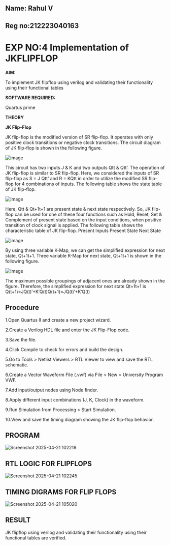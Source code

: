 ## Name: Rahul V
## Reg no:212223040163
# EXP NO:4 Implementation of JKFLIPFLOP

**AIM:** 

To implement  JK flipflop using verilog and validating their functionality using their functional tables

**SOFTWARE REQUIRED:**

Quartus prime

**THEORY**

**JK Flip-Flop**

JK flip-flop is the modified version of SR flip-flop. It operates with only positive clock transitions or negative clock transitions. The circuit diagram of JK flip-flop is shown in the following figure.

![image](https://github.com/naavaneetha/JKFLIPFLOP-USING-IF-ELSE/assets/154305477/a649c30b-232b-4558-b188-fd6c09845180)


This circuit has two inputs J & K and two outputs Qtt & Qtt’. The operation of JK flip-flop is similar to SR flip-flop. Here, we considered the inputs of SR flip-flop as S = J Qtt’ and R = KQtt in order to utilize the modified SR flip-flop for 4 combinations of inputs. The following table shows the state table of JK flip-flop.

![image](https://github.com/naavaneetha/JKFLIPFLOP-USING-IF-ELSE/assets/154305477/c4360742-e8a8-4937-b089-c46c0433f9a3)

 
Here, Qtt & Qt+1t+1 are present state & next state respectively. So, JK flip-flop can be used for one of these four functions such as Hold, Reset, Set & Complement of present state based on the input conditions, when positive transition of clock signal is applied. The following table shows the characteristic table of JK flip-flop. Present Inputs Present State Next State
 
![image](https://github.com/naavaneetha/JKFLIPFLOP-USING-IF-ELSE/assets/154305477/6c275261-a6d5-4c37-a3a7-1e88ca11c4cd)

By using three variable K-Map, we can get the simplified expression for next state, Qt+1t+1. Three variable K-Map for next state, Qt+1t+1 is shown in the following figure.
 
![image](https://github.com/naavaneetha/JKFLIPFLOP-USING-IF-ELSE/assets/154305477/5174f41b-0ce0-4329-a372-6d1943ea6673)

The maximum possible groupings of adjacent ones are already shown in the figure. Therefore, the simplified expression for next state Qt+1t+1 is Q(t+1)=JQ(t)′+K′Q(t)Q(t+1)=JQ(t)′+K′Q(t)

## Procedure
1.Open Quartus II and create a new project wizard.

2.Create a Verilog HDL file and enter the JK Flip-Flop code.

3.Save the file.

4.Click Compile to check for errors and build the design.

5.Go to Tools > Netlist Viewers > RTL Viewer to view and save the RTL schematic.

6.Create a Vector Waveform File (.vwf) via File > New > University Program VWF.

7.Add input/output nodes using Node finder.

8.Apply different input combinations (J, K, Clock) in the waveform.

9.Run Simulation from Processing > Start Simulation.

10.View and save the timing diagram showing the JK flip-flop behavior.

## PROGRAM


![Screenshot 2025-04-21 102218](https://github.com/user-attachments/assets/159f1b14-fd61-4ae9-a91a-b155364952d7)


## RTL LOGIC FOR FLIPFLOPS
![Screenshot 2025-04-21 102245](https://github.com/user-attachments/assets/bf0488c4-5575-4253-80d6-b414e46cbd95)


## TIMING DIGRAMS FOR FLIP FLOPS 
![Screenshot 2025-04-21 105020](https://github.com/user-attachments/assets/ee93d7be-3b5d-4a89-a441-7c50569e3351)

## RESULT

JK flipflop using verilog and validating their functionality using their functional tables are verified.
